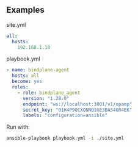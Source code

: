 ## Examples

site.yml
```yaml
all:
  hosts:
    192.168.1.10
```

playbook.yml
```yaml
- name: bindplane-agent
  hosts: all
  become: yes
  roles:
    - role: bindplane_agent
      version: "1.28.0"
      endpoint: "ws://localhost:3001/v1/opamp"
      secret_key: "01H4P9QCXQNNQ1GE3BA34GR4EK"
      labels: "configuration=ansible"
```

Run with:
```bash
ansible-playbook playbook.yml -i ./site.yml
```
